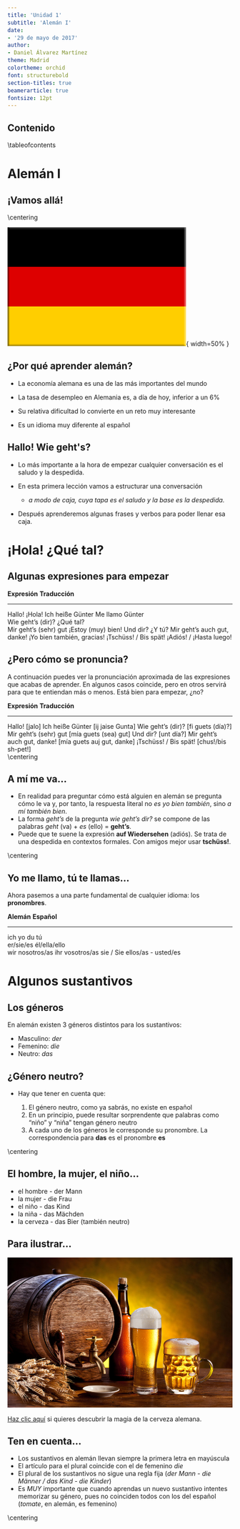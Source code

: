 ```yaml
---
title: 'Unidad 1'
subtitle: 'Alemán I'
date:
- '29 de mayo de 2017'
author:
- Daniel Álvarez Martínez
theme: Madrid
colortheme: orchid
font: structurebold
section-titles: true
beamerarticle: true
fontsize: 12pt
---
```


## Contenido

\tableofcontents

# Alemán I

## ¡Vamos allá!

\centering

![bandera alemana](./imagenes/alemania.png){ width=50% }

## ¿Por qué aprender alemán?

* La economía alemana es una de las más importantes del mundo

* La tasa de desempleo en Alemania es, a día de hoy, inferior a un 6%

* Su relativa dificultad lo convierte en un reto muy interesante

* Es un idioma muy diferente al español

## Hallo! Wie geht's?

- Lo más importante a la hora de empezar cualquier conversación es el saludo y la despedida.

- En esta primera lección vamos a estructurar una conversación
    - *a modo de caja, cuya tapa es el saludo y la base es la despedida.*

- Después aprenderemos algunas frases y verbos para poder llenar esa caja.


# ¡Hola! ¿Qué tal?

## Algunas expresiones para empezar

**Expresión**                                      **Traducción**                                 
-------                                            ------                                 
Hallo!                                             ¡Hola!
Ich heiße Günter                                    Me llamo Günter        
Wie geht’s (dir)?                                  ¿Qué tal?                
Mir geht’s (sehr) gut                              ¡Estoy (muy) bien!
Und dir?                                           ¿Y tú?
Mir geht’s auch gut, danke!                        ¡Yo bien también, gracias!
¡Tschüss! / Bis spät!                              ¡Adiós! / ¡Hasta luego!                             
    

## ¿Pero cómo se pronuncia?

A continuación  puedes ver la pronunciación aproximada de las expresiones que acabas de aprender. En algunos casos coincide, pero en otros servirá para que te entiendan más o menos. Está bien para empezar, ¿no?

**Expresión**                      **Traducción**    
---------------                    ----------
Hallo!                             [jalo] 
Ich heiße Günter                   [ij jaise Gunta]
Wie geht’s (dir)?                  [fi guets (día)?]
Mir geht’s (sehr) gut              [mía guets (sea) gut] 
Und dir?                           [unt día?]
Mir geht’s auch gut, danke!        [mía guets auj gut, danke] 
¡Tschüss! / Bis spät!              [chus!/bis sh-pet!]   
\centering

## A mí me va...

- En realidad para preguntar cómo está alguien en alemán se pregunta cómo le va y, por tanto, la respuesta literal no *es yo bien también*, sino *a mí también bien*.
- La forma *geht’s* de la pregunta *wie geht’s dir?* se compone de las palabras *geht* (va) + *es* (ello) = **geht’s**.
- Puede que te suene la expresión **auf Wiedersehen** (adiós). Se trata de una despedida en contextos formales. Con amigos mejor usar **tschüss!**.

\centering
	
## Yo me llamo, tú te llamas...

Ahora pasemos a una parte fundamental de cualquier idioma: los **pronombres**.

**Alemán**                                           **Español**                                 
-------                                              ------                                 
ich                                                   yo
du                                                    tú        
er/sie/es                                             él/ella/ello                
wir                                                   nosotros/as
ihr                                                   vosotros/as
sie / Sie                                             ellos/as - usted/es
 

# Algunos sustantivos

## Los géneros

En alemán existen 3 géneros distintos para los sustantivos:

   - Masculino: *der*
   - Femenino: *die*
   - Neutro: *das*


## ¿Género neutro?
- Hay que tener en cuenta que:

     1. El género neutro, como ya sabrás, no existe en español
     2. En un principio, puede resultar sorprendente que palabras como “niño” y “niña” tengan género neutro
     3. A cada uno de los géneros le corresponde su pronombre. La correspondencia para **das** es el pronombre **es**

\centering

## El hombre, la mujer, el niño...
- el hombre - der Mann
- la mujer - die Frau
- el niño - das Kind
- la niña - das Mächden
- la cerveza - das Bier (también neutro)


## Para ilustrar...
![cerveza](./imagenes/cerveza.jpg)

[Haz clic aquí](http://www.guiadealemania.com/cerveza-en-alemania/) si quieres descubrir la magia de la cerveza alemana.

## Ten en cuenta...

- Los sustantivos en alemán llevan siempre la primera letra en mayúscula
- El artículo para el plural coincide con el de femenino *die*
- El plural de los sustantivos no sigue una regla fija (*der Mann - die Männer / das Kind - die Kinder*)
- Es *MUY* importante que cuando aprendas un nuevo sustantivo intentes memorizar su género, pues no coinciden todos con los del español (*tomate*, en alemán, es femenino)


\centering
